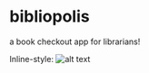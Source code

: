 # bibliopolis
a book checkout app for librarians! 

Inline-style: 
![alt text](http://i.imgur.com/xsZvugh.jpg "Logo Title Text 1")
